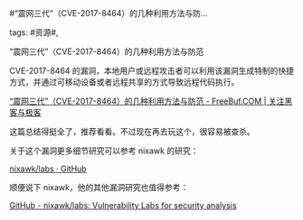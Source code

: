 #“震网三代”（CVE-2017-8464）的几种利用方法与防...

tags: #资源#, 

“震网三代”（CVE-2017-8464）的几种利用方法与防范

CVE-2017-8464 的漏洞，本地用户或远程攻击者可以利用该漏洞生成特制的快捷方式，并通过可移动设备或者远程共享的方式导致远程代码执行。

[“震网三代”（CVE-2017-8464）的几种利用方法与防范 - FreeBuf.COM | 关注黑客与极客](http://www.freebuf.com/news/143356.html) 

这篇总结得挺全了，推荐看看。不过现在再去玩这个，很容易被查杀。

关于这个漏洞更多细节研究可以参考 nixawk 的研究：

[nixawk/labs · GitHub](https://github.com/nixawk/labs/tree/master/CVE-2017-8464)

顺便说下 nixawk，他的其他漏洞研究也值得参考：

[GitHub - nixawk/labs: Vulnerability Labs for security analysis](https://github.com/nixawk/labs)

[comment]: <> (topic_id:15552454555252)

[comment]: <> (create_time:2017-08-06T17:39:53.070+0800)

[comment]: <> (topic_type:talk)

[comment]: <> (owner:781244882_余弦)

